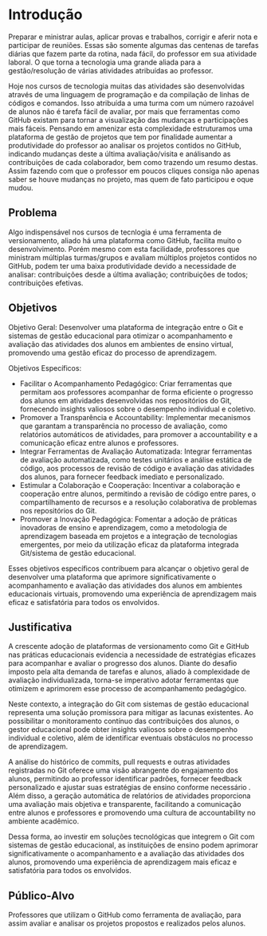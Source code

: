 # Introdução

Preparar e ministrar aulas, aplicar provas e trabalhos, corrigir e aferir nota e participar de reuniões. Essas são somente algumas das centenas de tarefas diárias que fazem parte da rotina, nada fácil, do professor em sua atividade laboral. O que torna a tecnologia uma grande aliada para a gestão/resolução de várias atividades atribuídas ao professor.

Hoje nos cursos de tecnologia muitas das atividades são desenvolvidas através de uma linguagem de programação e da compilação de linhas de códigos e comandos. Isso atribuída a uma turma com um número razoável de alunos não é tarefa fácil de avaliar, por mais que ferramentas como GitHub existam para tornar a visualização das mudanças e participações mais fáceis. Pensando em amenizar esta complexidade estruturamos uma plataforma de gestão de projetos que tem por finalidade aumentar a produtividade do professor ao analisar os projetos contidos no GitHub, indicando mudanças deste a última avaliação/visita e análisando as contribuições de cada colaborador, bem como trazendo um resumo destas. Assim fazendo com que o professor em poucos cliques consiga não apenas saber se houve mudanças no projeto, mas quem de fato participou e oque mudou.

## Problema

Algo indispensável nos cursos de tecnlogia é uma ferramenta de versionamento, aliado há uma plataforma como GitHub, facilita muito o desenvolvimento. Porém mesmo com esta facilidade, professores que ministram múltiplas turmas/grupos e avaliam múltiplos projetos contidos no GitHub, podem ter uma baixa produtividade devido a necessidade de analisar: contribuições desde a última avaliação; contribuições de todos; contribuições efetivas.

## Objetivos

Objetivo Geral:
Desenvolver uma plataforma de integração entre o Git e sistemas de gestão educacional para otimizar o acompanhamento e avaliação das atividades dos alunos em ambientes de ensino virtual, promovendo uma gestão eficaz do processo de aprendizagem.

Objetivos Específicos:
- Facilitar o Acompanhamento Pedagógico: Criar ferramentas que permitam aos professores acompanhar de forma eficiente o progresso dos alunos em atividades desenvolvidas nos repositórios do Git, fornecendo insights valiosos sobre o desempenho individual e coletivo.
- Promover a Transparência e Accountability: Implementar mecanismos que garantam a transparência no processo de avaliação, como relatórios automáticos de atividades, para promover a accountability e a comunicação eficaz entre alunos e professores.
- Integrar Ferramentas de Avaliação Automatizada: Integrar ferramentas de avaliação automatizada, como testes unitários e análise estática de código, aos processos de revisão de código e avaliação das atividades dos alunos, para fornecer feedback imediato e personalizado.
- Estimular a Colaboração e Cooperação: Incentivar a colaboração e cooperação entre alunos, permitindo a revisão de código entre pares, o compartilhamento de recursos e a resolução colaborativa de problemas nos repositórios do Git.
- Promover a Inovação Pedagógica: Fomentar a adoção de práticas inovadoras de ensino e aprendizagem, como a metodologia de aprendizagem baseada em projetos e a integração de tecnologias emergentes, por meio da utilização eficaz da plataforma integrada Git/sistema de gestão educacional.
 
Esses objetivos específicos contribuem para alcançar o objetivo geral de desenvolver uma plataforma que aprimore significativamente o acompanhamento e avaliação das atividades dos alunos em ambientes educacionais virtuais, promovendo uma experiência de aprendizagem mais eficaz e satisfatória para todos os envolvidos.

## Justificativa

A crescente adoção de plataformas de versionamento como Git e GitHub nas práticas educacionais evidencia a necessidade de estratégias eficazes para acompanhar e avaliar o progresso dos alunos. Diante do desafio imposto pela alta demanda de tarefas e alunos, aliado à complexidade de avaliação individualizada, torna-se imperativo adotar ferramentas que otimizem e aprimorem esse processo de acompanhamento pedagógico.

Neste contexto, a integração do Git com sistemas de gestão educacional representa uma solução promissora para mitigar as lacunas existentes. Ao possibilitar o monitoramento contínuo das contribuições dos alunos, o gestor educacional pode obter insights valiosos sobre o desempenho individual e coletivo, além de identificar eventuais obstáculos no processo de aprendizagem.

A análise do histórico de commits, pull requests e outras atividades registradas no Git oferece uma visão abrangente do engajamento dos alunos, permitindo ao professor identificar padrões, fornecer feedback personalizado e ajustar suas estratégias de ensino conforme necessário . Além disso, a geração automática de relatórios de atividades proporciona uma avaliação mais objetiva e transparente, facilitando a comunicação entre alunos e professores e promovendo uma cultura de accountability no ambiente acadêmico.

Dessa forma, ao investir em soluções tecnológicas que integrem o Git com sistemas de gestão educacional, as instituições de ensino podem aprimorar significativamente o acompanhamento e a avaliação das atividades dos alunos, promovendo uma experiência de aprendizagem mais eficaz e satisfatória para todos os envolvidos.

## Público-Alvo

Professores que utilizam o GitHub como ferramenta de avaliação, para assim avaliar e analisar os projetos propostos e realizados pelos alunos.
